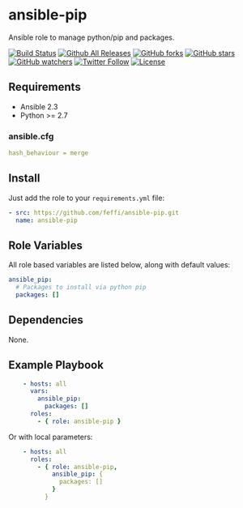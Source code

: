 # ansible-pip

Ansible role to manage python/pip and packages.

[![Build Status](https://img.shields.io/travis/feffi/ansible-pip.svg)](https://travis-ci.org/feffi/ansible-pip) [![Github All Releases](https://img.shields.io/github/downloads/feffi/ansible-pip/total.svg)](https://github.com/feffi/ansible-pip) [![GitHub forks](https://img.shields.io/github/forks/feffi/ansible-pip.svg?style=social&label=Fork)](https://github.com/feffi/ansible-pip) [![GitHub stars](https://img.shields.io/github/stars/feffi/ansible-pip.svg?style=social&label=Star)](https://github.com/feffi/ansible-pip) [![GitHub watchers](https://img.shields.io/github/watchers/feffi/ansible-pip.svg?style=social&label=Watch)](https://github.com/feffi/ansible-pip) [![Twitter Follow](https://img.shields.io/twitter/follow/feffi1.svg?style=social&label=Follow)](https://twitter.com/feffi1) [![License](http://img.shields.io/:license-mit-blue.svg)](https://github.com/feffi/ansible-pip/blob/master/LICENSE)

## Requirements

- Ansible 2.3
- Python >= 2.7

### ansible.cfg

```yaml
hash_behaviour = merge
```

## Install

Just add the role to your ``requirements.yml`` file:

```yaml
- src: https://github.com/feffi/ansible-pip.git
  name: ansible-pip
```

## Role Variables

All role based variables are listed below, along with default values:

```yaml
ansible_pip:
  # Packages to install via python pip
  packages: []
```

## Dependencies

None.

## Example Playbook

```yaml
    - hosts: all
      vars:
        ansible_pip:
          packages: []
      roles:
        - { role: ansible-pip }
```

Or with local parameters:

```yaml
    - hosts: all
      roles:
        - { role: ansible-pip,
            ansible_pip: {
              packages: []
            }
          }
```

